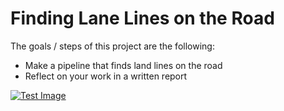 # Finding Lane Lines on the Road
The goals / steps of this project are the following:

* Make a pipeline that finds land lines on the road
* Reflect on your work in a written report

[![Test Image](https://github.com/manncyam/CarND-LaneLines-P1/blob/master/examples/laneLines_thirdPass.jpg)](https://www.youtube.com/watch?v=taHSZEhTzPc)